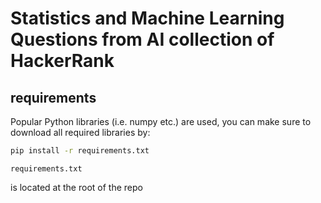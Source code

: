 # Statistics and Machine Learning Questions from AI collection of HackerRank

## requirements

Popular Python libraries (i.e. numpy etc.) are used, you can make sure to download all required libraries by:

```bash
pip install -r requirements.txt
```

```
requirements.txt
``` 

is located at the root of the repo
